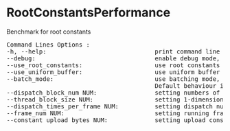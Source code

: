 # RootConstantsPerformance
Benchmark for root constants
<pre>
Command Lines Options :
-h, --help:                              print command line options;
--debug:                                 enable debug mode, enable d3d debug layer, set input buffer to all 0, print out results.
--use_root_constants:                    use root constants to upload uniform contents. Default behaviour is using uniform buffer.
--use_uniform_buffer:                    use uniform buffer to upload uiniform contents. Default behaviour is using uniform buffer.
--batch_mode:                            use batching mode, batch all dispatch in single command list and submit them once.
                                         Default behaviour is record dispatch in different command lists and submit them every time.
--dispatch_block_num NUM:                setting numbers of dispatched blocks, default value is 128.
--thread_block_size NUM:                 setting 1-dimension block size, default value is 32.
--dispatch_times_per_frame NUM:          setting dispatch numbers per frame, default value is 256.
--frame_num NUM:                         setting running frame numbers, default value is 3.
--constant_upload_bytes NUM:             setting upload constant bytes, default value is 64, min: 16, max: 512, must divide by 16.
</pre>
